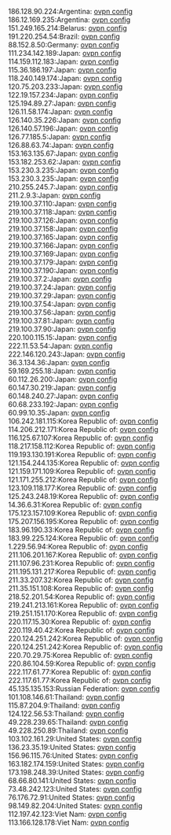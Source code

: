 186.128.90.224:Argentina: [ovpn config](vpn/186_128_90_224.ovpn)  
186.12.169.235:Argentina: [ovpn config](vpn/186_12_169_235.ovpn)  
151.249.165.214:Belarus: [ovpn config](vpn/151_249_165_214.ovpn)  
191.220.254.54:Brazil: [ovpn config](vpn/191_220_254_54.ovpn)  
88.152.8.50:Germany: [ovpn config](vpn/88_152_8_50.ovpn)  
111.234.142.189:Japan: [ovpn config](vpn/111_234_142_189.ovpn)  
114.159.112.183:Japan: [ovpn config](vpn/114_159_112_183.ovpn)  
115.36.186.197:Japan: [ovpn config](vpn/115_36_186_197.ovpn)  
118.240.149.174:Japan: [ovpn config](vpn/118_240_149_174.ovpn)  
120.75.203.233:Japan: [ovpn config](vpn/120_75_203_233.ovpn)  
122.19.157.234:Japan: [ovpn config](vpn/122_19_157_234.ovpn)  
125.194.89.27:Japan: [ovpn config](vpn/125_194_89_27.ovpn)  
126.11.58.174:Japan: [ovpn config](vpn/126_11_58_174.ovpn)  
126.140.35.226:Japan: [ovpn config](vpn/126_140_35_226.ovpn)  
126.140.57.196:Japan: [ovpn config](vpn/126_140_57_196.ovpn)  
126.77.185.5:Japan: [ovpn config](vpn/126_77_185_5.ovpn)  
126.88.63.74:Japan: [ovpn config](vpn/126_88_63_74.ovpn)  
153.163.135.67:Japan: [ovpn config](vpn/153_163_135_67.ovpn)  
153.182.253.62:Japan: [ovpn config](vpn/153_182_253_62.ovpn)  
153.230.3.235:Japan: [ovpn config](vpn/153_230_3_235.ovpn)  
153.230.3.235:Japan: [ovpn config](vpn/153_230_3_235.ovpn)  
210.255.245.7:Japan: [ovpn config](vpn/210_255_245_7.ovpn)  
211.2.9.3:Japan: [ovpn config](vpn/211_2_9_3.ovpn)  
219.100.37.110:Japan: [ovpn config](vpn/219_100_37_110.ovpn)  
219.100.37.118:Japan: [ovpn config](vpn/219_100_37_118.ovpn)  
219.100.37.126:Japan: [ovpn config](vpn/219_100_37_126.ovpn)  
219.100.37.158:Japan: [ovpn config](vpn/219_100_37_158.ovpn)  
219.100.37.165:Japan: [ovpn config](vpn/219_100_37_165.ovpn)  
219.100.37.166:Japan: [ovpn config](vpn/219_100_37_166.ovpn)  
219.100.37.169:Japan: [ovpn config](vpn/219_100_37_169.ovpn)  
219.100.37.179:Japan: [ovpn config](vpn/219_100_37_179.ovpn)  
219.100.37.190:Japan: [ovpn config](vpn/219_100_37_190.ovpn)  
219.100.37.2:Japan: [ovpn config](vpn/219_100_37_2.ovpn)  
219.100.37.24:Japan: [ovpn config](vpn/219_100_37_24.ovpn)  
219.100.37.29:Japan: [ovpn config](vpn/219_100_37_29.ovpn)  
219.100.37.54:Japan: [ovpn config](vpn/219_100_37_54.ovpn)  
219.100.37.56:Japan: [ovpn config](vpn/219_100_37_56.ovpn)  
219.100.37.81:Japan: [ovpn config](vpn/219_100_37_81.ovpn)  
219.100.37.90:Japan: [ovpn config](vpn/219_100_37_90.ovpn)  
220.100.115.15:Japan: [ovpn config](vpn/220_100_115_15.ovpn)  
222.11.53.54:Japan: [ovpn config](vpn/222_11_53_54.ovpn)  
222.146.120.243:Japan: [ovpn config](vpn/222_146_120_243.ovpn)  
36.3.134.36:Japan: [ovpn config](vpn/36_3_134_36.ovpn)  
59.169.255.18:Japan: [ovpn config](vpn/59_169_255_18.ovpn)  
60.112.26.200:Japan: [ovpn config](vpn/60_112_26_200.ovpn)  
60.147.30.219:Japan: [ovpn config](vpn/60_147_30_219.ovpn)  
60.148.240.27:Japan: [ovpn config](vpn/60_148_240_27.ovpn)  
60.68.233.192:Japan: [ovpn config](vpn/60_68_233_192.ovpn)  
60.99.10.35:Japan: [ovpn config](vpn/60_99_10_35.ovpn)  
106.242.181.115:Korea Republic of: [ovpn config](vpn/106_242_181_115.ovpn)  
114.206.212.171:Korea Republic of: [ovpn config](vpn/114_206_212_171.ovpn)  
116.125.67.107:Korea Republic of: [ovpn config](vpn/116_125_67_107.ovpn)  
118.217.158.112:Korea Republic of: [ovpn config](vpn/118_217_158_112.ovpn)  
119.193.130.191:Korea Republic of: [ovpn config](vpn/119_193_130_191.ovpn)  
121.154.244.135:Korea Republic of: [ovpn config](vpn/121_154_244_135.ovpn)  
121.159.171.109:Korea Republic of: [ovpn config](vpn/121_159_171_109.ovpn)  
121.171.255.212:Korea Republic of: [ovpn config](vpn/121_171_255_212.ovpn)  
123.109.118.177:Korea Republic of: [ovpn config](vpn/123_109_118_177.ovpn)  
125.243.248.19:Korea Republic of: [ovpn config](vpn/125_243_248_19.ovpn)  
14.36.6.31:Korea Republic of: [ovpn config](vpn/14_36_6_31.ovpn)  
175.123.157.109:Korea Republic of: [ovpn config](vpn/175_123_157_109.ovpn)  
175.207.156.195:Korea Republic of: [ovpn config](vpn/175_207_156_195.ovpn)  
183.96.190.33:Korea Republic of: [ovpn config](vpn/183_96_190_33.ovpn)  
183.99.225.124:Korea Republic of: [ovpn config](vpn/183_99_225_124.ovpn)  
1.229.56.94:Korea Republic of: [ovpn config](vpn/1_229_56_94.ovpn)  
211.106.201.167:Korea Republic of: [ovpn config](vpn/211_106_201_167.ovpn)  
211.107.96.231:Korea Republic of: [ovpn config](vpn/211_107_96_231.ovpn)  
211.195.131.217:Korea Republic of: [ovpn config](vpn/211_195_131_217.ovpn)  
211.33.207.32:Korea Republic of: [ovpn config](vpn/211_33_207_32.ovpn)  
211.35.151.108:Korea Republic of: [ovpn config](vpn/211_35_151_108.ovpn)  
218.52.201.54:Korea Republic of: [ovpn config](vpn/218_52_201_54.ovpn)  
219.241.213.161:Korea Republic of: [ovpn config](vpn/219_241_213_161.ovpn)  
219.251.151.170:Korea Republic of: [ovpn config](vpn/219_251_151_170.ovpn)  
220.117.15.30:Korea Republic of: [ovpn config](vpn/220_117_15_30.ovpn)  
220.119.40.42:Korea Republic of: [ovpn config](vpn/220_119_40_42.ovpn)  
220.124.251.242:Korea Republic of: [ovpn config](vpn/220_124_251_242.ovpn)  
220.124.251.242:Korea Republic of: [ovpn config](vpn/220_124_251_242.ovpn)  
220.70.29.75:Korea Republic of: [ovpn config](vpn/220_70_29_75.ovpn)  
220.86.104.59:Korea Republic of: [ovpn config](vpn/220_86_104_59.ovpn)  
222.117.61.77:Korea Republic of: [ovpn config](vpn/222_117_61_77.ovpn)  
222.117.61.77:Korea Republic of: [ovpn config](vpn/222_117_61_77.ovpn)  
45.135.135.153:Russian Federation: [ovpn config](vpn/45_135_135_153.ovpn)  
101.108.146.61:Thailand: [ovpn config](vpn/101_108_146_61.ovpn)  
115.87.204.9:Thailand: [ovpn config](vpn/115_87_204_9.ovpn)  
124.122.56.53:Thailand: [ovpn config](vpn/124_122_56_53.ovpn)  
49.228.239.65:Thailand: [ovpn config](vpn/49_228_239_65.ovpn)  
49.228.250.89:Thailand: [ovpn config](vpn/49_228_250_89.ovpn)  
103.102.161.29:United States: [ovpn config](vpn/103_102_161_29.ovpn)  
136.23.35.19:United States: [ovpn config](vpn/136_23_35_19.ovpn)  
156.96.115.76:United States: [ovpn config](vpn/156_96_115_76.ovpn)  
163.182.174.159:United States: [ovpn config](vpn/163_182_174_159.ovpn)  
173.198.248.39:United States: [ovpn config](vpn/173_198_248_39.ovpn)  
68.66.80.141:United States: [ovpn config](vpn/68_66_80_141.ovpn)  
73.48.242.123:United States: [ovpn config](vpn/73_48_242_123.ovpn)  
76.176.72.91:United States: [ovpn config](vpn/76_176_72_91.ovpn)  
98.149.82.204:United States: [ovpn config](vpn/98_149_82_204.ovpn)  
112.197.42.123:Viet Nam: [ovpn config](vpn/112_197_42_123.ovpn)  
113.166.128.178:Viet Nam: [ovpn config](vpn/113_166_128_178.ovpn)  
